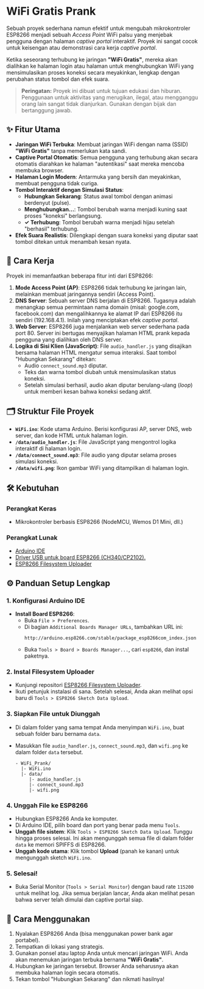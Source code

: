 # WiFi Gratis Prank

Sebuah proyek sederhana namun efektif untuk mengubah mikrokontroler ESP8266 menjadi sebuah *Access Point* WiFi palsu yang menjebak pengguna dengan halaman *captive portal* interaktif. Proyek ini sangat cocok untuk keisengan atau demonstrasi cara kerja *captive portal*.

Ketika seseorang terhubung ke jaringan **"WiFi Gratis"**, mereka akan dialihkan ke halaman login atau halaman untuk menghubungkan WiFi yang mensimulasikan proses koneksi secara meyakinkan, lengkap dengan perubahan status tombol dan efek suara.

> **Peringatan:** Proyek ini dibuat untuk tujuan edukasi dan hiburan. Penggunaan untuk aktivitas yang merugikan, ilegal, atau mengganggu orang lain sangat tidak dianjurkan. Gunakan dengan bijak dan bertanggung jawab.

## ✨ Fitur Utama

* **Jaringan WiFi Terbuka**: Membuat jaringan WiFi dengan nama (SSID) **"WiFi Gratis"** tanpa memerlukan kata sandi.
* **Captive Portal Otomatis**: Semua pengguna yang terhubung akan secara otomatis diarahkan ke halaman "autentikasi" saat mereka mencoba membuka browser.
* **Halaman Login Modern**: Antarmuka yang bersih dan meyakinkan, membuat pengguna tidak curiga.
* **Tombol Interaktif dengan Simulasi Status**:
    * **Hubungkan Sekarang**: Status awal tombol dengan animasi berdenyut (pulse).
    * **Menghubungkan...**: Tombol berubah warna menjadi kuning saat proses "koneksi" berlangsung.
    * **✓ Terhubung**: Tombol berubah warna menjadi hijau setelah "berhasil" terhubung.
* **Efek Suara Realistis**: Dilengkapi dengan suara koneksi yang diputar saat tombol ditekan untuk menambah kesan nyata.

## 🔧 Cara Kerja

Proyek ini memanfaatkan beberapa fitur inti dari ESP8266:

1.  **Mode Access Point (AP)**: ESP8266 tidak terhubung ke jaringan lain, melainkan membuat jaringannya sendiri (Access Point).
2.  **DNS Server**: Sebuah server DNS berjalan di ESP8266. Tugasnya adalah menangkap semua permintaan nama domain (misal: google.com, facebook.com) dan mengalihkannya ke alamat IP dari ESP8266 itu sendiri (192.168.4.1). Inilah yang menciptakan efek *captive portal*.
3.  **Web Server**: ESP8266 juga menjalankan web server sederhana pada port 80. Server ini bertugas menyajikan halaman HTML prank kepada pengguna yang dialihkan oleh DNS server.
4.  **Logika di Sisi Klien (JavaScript)**: File `audio_handler.js` yang disajikan bersama halaman HTML mengatur semua interaksi. Saat tombol "Hubungkan Sekarang" ditekan:
    * Audio `connect_sound.mp3` diputar.
    * Teks dan warna tombol diubah untuk mensimulasikan status koneksi.
    * Setelah simulasi berhasil, audio akan diputar berulang-ulang (*loop*) untuk memberi kesan bahwa koneksi sedang aktif.

## 🗂️ Struktur File Proyek

* **`WiFi.ino`**: Kode utama Arduino. Berisi konfigurasi AP, server DNS, web server, dan kode HTML untuk halaman login.
* **`/data/audio_handler.js`**: File JavaScript yang mengontrol logika interaktif di halaman login.
* **`/data/connect_sound.mp3`**: File audio yang diputar selama proses simulasi koneksi.
* **`/data/wifi.png`**: Ikon gambar WiFi yang ditampilkan di halaman login.

## 🛠️ Kebutuhan

### Perangkat Keras
* Mikrokontroler berbasis ESP8266 (NodeMCU, Wemos D1 Mini, dll.)

### Perangkat Lunak
* [Arduino IDE](https://www.arduino.cc/en/software)
* [Driver USB untuk board ESP8266 (CH340/CP2102).](https://www.wch-ic.com/downloads/ch341ser_exe.html)
* [ESP8266 Filesystem Uploader](https://github.com/esp8266/arduino-esp8266fs-plugin)

## ⚙️ Panduan Setup Lengkap

### 1. Konfigurasi Arduino IDE
* **Install Board ESP8266**:
    * Buka `File > Preferences`.
    * Di bagian `Additional Boards Manager URLs`, tambahkan URL ini:
        ```
        http://arduino.esp8266.com/stable/package_esp8266com_index.json
        ```
    * Buka `Tools > Board > Boards Manager...`, cari `esp8266`, dan instal paketnya.

### 2. Instal Filesystem Uploader
* Kunjungi repositori [ESP8266 Filesystem Uploader](https.://github.com/esp8266/arduino-esp8266fs-plugin).
* Ikuti petunjuk instalasi di sana. Setelah selesai, Anda akan melihat opsi baru di `Tools > ESP8266 Sketch Data Upload`.

### 3. Siapkan File untuk Diunggah
* Di dalam folder yang sama tempat Anda menyimpan `WiFi.ino`, buat sebuah folder baru bernama `data`.
* Masukkan file `audio_handler.js`, `connect_sound.mp3`, dan `wifi.png` ke dalam folder `data` tersebut.

    ```
    - WiFi_Prank/
      |- WiFi.ino
      |- data/
         |- audio_handler.js
         |- connect_sound.mp3
         |- wifi.png
    ```

### 4. Unggah File ke ESP8266
* Hubungkan ESP8266 Anda ke komputer.
* Di Arduino IDE, pilih board dan port yang benar pada menu `Tools`.
* **Unggah file sistem**: Klik `Tools > ESP8266 Sketch Data Upload`. Tunggu hingga proses selesai. Ini akan mengunggah semua file di dalam folder `data` ke memori SPIFFS di ESP8266.
* **Unggah kode utama**: Klik tombol **Upload** (panah ke kanan) untuk mengunggah sketch `WiFi.ino`.

### 5. Selesai!
* Buka Serial Monitor (`Tools > Serial Monitor`) dengan baud rate `115200` untuk melihat log. Jika semua berjalan lancar, Anda akan melihat pesan bahwa server telah dimulai dan captive portal siap.

## 🚀 Cara Menggunakan

1.  Nyalakan ESP8266 Anda (bisa menggunakan power bank agar portabel).
2.  Tempatkan di lokasi yang strategis.
3.  Gunakan ponsel atau laptop Anda untuk mencari jaringan WiFi. Anda akan menemukan jaringan terbuka bernama **"WiFi Gratis"**.
4.  Hubungkan ke jaringan tersebut. Browser Anda seharusnya akan membuka halaman login secara otomatis.
5.  Tekan tombol "Hubungkan Sekarang" dan nikmati hasilnya!